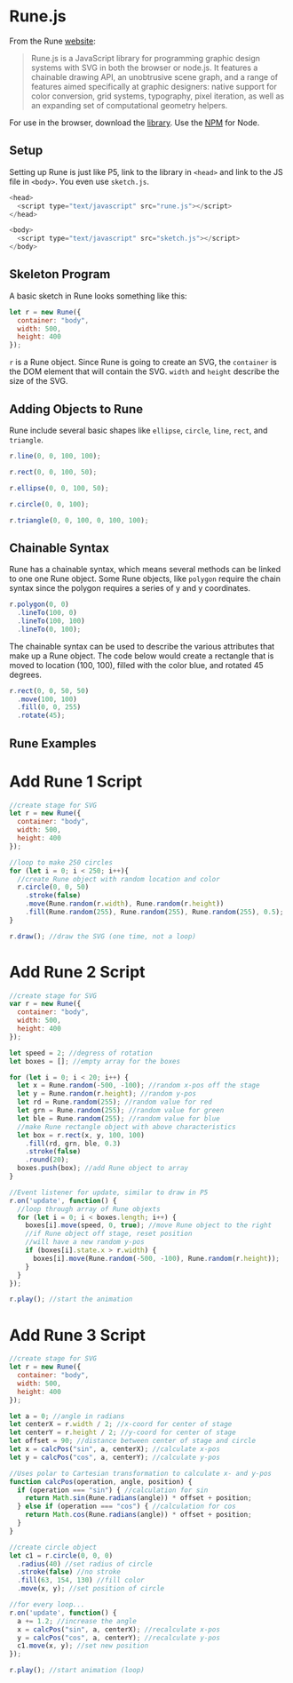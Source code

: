 
# Rune.js

From the Rune [website](http://runemadsen.github.io/rune.js/):
>Rune.js is a JavaScript library for programming graphic design
>systems with SVG in both the browser or node.js. It features a
>chainable drawing API, an unobtrusive scene graph, and a range of
>features aimed specifically at graphic designers: native support
>for color conversion, grid systems, typography, pixel iteration,
>as well as an expanding set of computational geometry helpers.

For use in the browser, download the [library](https://github.com/runemadsen/rune.js/releases/tag/1.1.4). Use the [NPM](https://www.npmjs.com/package/rune.js) for Node.

## Setup
Setting up Rune is just like P5, link to the library in `<head>` and link to the JS file in `<body>`. You even use `sketch.js`.

~~~ javascript
<head>
  <script type="text/javascript" src="rune.js"></script>
</head>
~~~

~~~ javascript
<body>
  <script type="text/javascript" src="sketch.js"></script>
</body>
~~~

## Skeleton Program
A basic sketch in Rune looks something like this:

~~~ javascript
let r = new Rune({
  container: "body",
  width: 500,
  height: 400
});
~~~

`r` is a Rune object. Since Rune is going to create an SVG, the `container` is the DOM element that will contain the SVG. `width` and `height` describe the size of the SVG.

## Adding Objects to Rune
Rune include several basic shapes like `ellipse`, `circle`, `line`, `rect`, and `triangle`.

~~~ javascript
r.line(0, 0, 100, 100);

r.rect(0, 0, 100, 50);

r.ellipse(0, 0, 100, 50);

r.circle(0, 0, 100);

r.triangle(0, 0, 100, 0, 100, 100);
~~~

## Chainable Syntax
Rune has a chainable syntax, which means several methods can be linked to one one Rune object. Some Rune objects, like `polygon` require the chain syntax since the polygon requires a series of y and y coordinates.

~~~ javascript
r.polygon(0, 0)
  .lineTo(100, 0)
  .lineTo(100, 100)
  .lineTo(0, 100);
~~~

The chainable syntax can be used to describe the various attributes that make up a Rune object. The code below would create a rectangle that is moved to location (100, 100), filled with the color blue, and rotated 45 degrees.

~~~ javascript
r.rect(0, 0, 50, 50)
  .move(100, 100)
  .fill(0, 0, 255)
  .rotate(45);
~~~

## Rune Examples

# Add Rune 1 Script

~~~ javascript
//create stage for SVG
let r = new Rune({
  container: "body",
  width: 500,
  height: 400
});

//loop to make 250 circles
for (let i = 0; i < 250; i++){
  //create Rune object with random location and color
  r.circle(0, 0, 50)
  	.stroke(false)
  	.move(Rune.random(r.width), Rune.random(r.height))
  	.fill(Rune.random(255), Rune.random(255), Rune.random(255), 0.5);
}

r.draw(); //draw the SVG (one time, not a loop)
~~~

# Add Rune 2 Script

~~~ javascript
//create stage for SVG
var r = new Rune({
  container: "body",
  width: 500,
  height: 400
});

let speed = 2; //degress of rotation
let boxes = []; //empty array for the boxes

for (let i = 0; i < 20; i++) {
  let x = Rune.random(-500, -100); //random x-pos off the stage
  let y = Rune.random(r.height); //random y-pos
  let rd = Rune.random(255); //random value for red
  let grn = Rune.random(255); //random value for green
  let ble = Rune.random(255); //random value for blue
  //make Rune rectangle object with above characteristics
  let box = r.rect(x, y, 100, 100)
    .fill(rd, grn, ble, 0.3)
    .stroke(false)
    .round(20);
  boxes.push(box); //add Rune object to array
}

//Event listener for update, similar to draw in P5
r.on('update', function() {
  //loop through array of Rune objexts
  for (let i = 0; i < boxes.length; i++) {
    boxes[i].move(speed, 0, true); //move Rune object to the right
    //if Rune object off stage, reset position
    //will have a new random y-pos
    if (boxes[i].state.x > r.width) {
      boxes[i].move(Rune.random(-500, -100), Rune.random(r.height));
    }
  }
});

r.play(); //start the animation
~~~
# Add Rune 3 Script
~~~ javascript
//create stage for SVG
let r = new Rune({
  container: "body",
  width: 500,
  height: 400
});

let a = 0; //angle in radians
let centerX = r.width / 2; //x-coord for center of stage
let centerY = r.height / 2; //y-coord for center of stage
let offset = 90; //distance between center of stage and circle
let x = calcPos("sin", a, centerX); //calculate x-pos
let y = calcPos("cos", a, centerY); //calculate y-pos

//Uses polar to Cartesian transformation to calculate x- and y-pos
function calcPos(operation, angle, position) {
  if (operation === "sin") { //calculation for sin
    return Math.sin(Rune.radians(angle)) * offset + position;
  } else if (operation === "cos") { //calculation for cos
    return Math.cos(Rune.radians(angle)) * offset + position;
  }
}

//create circle object
let c1 = r.circle(0, 0, 0)
  .radius(40) //set radius of circle
  .stroke(false) //no stroke
  .fill(63, 154, 130) //fill color
  .move(x, y); //set position of circle

//for every loop...
r.on('update', function() {
  a += 1.2; //increase the angle
  x = calcPos("sin", a, centerX); //recalculate x-pos
  y = calcPos("cos", a, centerY); //recalculate y-pos
  c1.move(x, y); //set new position
});

r.play(); //start animation (loop)
~~~
